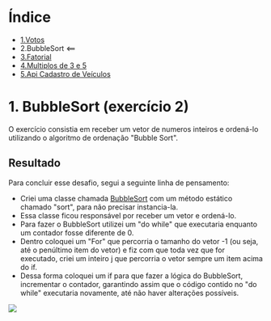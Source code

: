 # Índice

- [1.Votos](https://github.com/RodrigoSouzaDev/Desafio-JavaApi/tree/main/1%20-%20Votos)
- 2.BubbleSort <== 
- [3.Fatorial]()
- [4.Multiplos de 3 e 5]()
- [5.Api Cadastro de Veículos]()
  
# 1. BubbleSort (exercício 2) 

O exercício consistia em receber um vetor de numeros inteiros e ordená-lo utilizando o algoritmo de ordenação "Bubble Sort". 

## Resultado

Para concluir esse desafio, segui a seguinte linha de pensamento:

- Criei uma classe chamada [BubbleSort]() com um método estático chamado "sort", para não precisar instancia-la.
- Essa classe ficou responsável por receber um vetor e ordená-lo.
- Para fazer o BubbleSort utilizei um "do while" que executaria enquanto um contador fosse diferente de 0. 
- Dentro coloquei um "For" que percorria o tamanho do vetor -1 (ou seja, até o penúltimo item do vetor) e fiz com que toda vez que for executado, criei um inteiro j que percorria o vetor sempre um item acima do if.
- Dessa forma  coloquei um if para que fazer a lógica do BubbleSort, incrementar o contador, garantindo assim que o código contido no "do while" executaria novamente, até não haver alterações possíveis.

<image align="center" src="img/Result.PNG"/>

